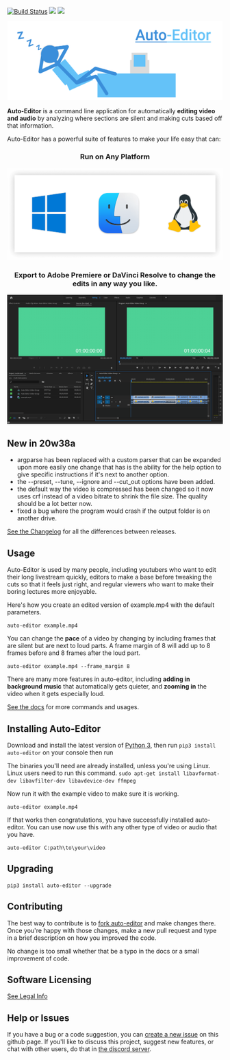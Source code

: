 [![Build Status](https://travis-ci.com/WyattBlue/auto-editor.svg?branch=master)](https://travis-ci.com/WyattBlue/auto-editor)
<a href="https://discord.com/invite/kMHAWJJ/"><img src="https://img.shields.io/badge/discord-kMHAWJJ-brightgreen.svg"></a>
<img src="https://img.shields.io/badge/version-20w38a-blue.svg">
<p align="center"><img src="https://github.com/WyattBlue/auto-editor/blob/master/resources/auto-editor_banner.png" width="700"></p>

**Auto-Editor** is a command line application for automatically **editing video and audio** by analyzing where sections are silent and making cuts based off that information.

Auto-Editor has a powerful suite of features to make your life easy that can:


<h3 align="center">Run on Any Platform</h3>
<p align="center"><img src="https://github.com/WyattBlue/auto-editor/blob/experimental/resources/cross_platform.png">


<h3 align="center">Export to Adobe Premiere or DaVinci Resolve to change the edits in any way you like.</h2>
<p align="center"><img src="https://github.com/WyattBlue/auto-editor/blob/experimental/resources/premiere_editing.png"></p>

## New in 20w38a
* argparse has been replaced with a custom parser that can be expanded upon more easily one change that has is the ability for the help option to give specific instructions if it's next to another option.
* the --preset, --tune, --ignore and --cut_out options have been added.
* the default way the video is compressed has been changed so it now uses crf instead of a video bitrate to shrink the file size. The quality should be a lot better now.
* fixed a bug where the program would crash if the output folder is on another drive.

[See the Changelog](https://github.com/WyattBlue/auto-editor/blob/master/resources/CHANGELOG.md) for all the differences between releases.

## Usage
Auto-Editor is used by many people, including youtubers who want to edit their long livestream quickly, editors to make a base before tweaking the cuts so that it feels just right, and regular viewers who want to make their boring lectures more enjoyable.

Here's how you create an edited version of example.mp4 with the default parameters.
```
auto-editor example.mp4
```

You can change the **pace** of a video by changing by including frames that are silent but are next to loud parts. A frame margin of 8 will add up to 8 frames before and 8 frames after the loud part.

```
auto-editor example.mp4 --frame_margin 8
```

There are many more features in auto-editor, including **adding in background music** that automatically gets quieter, and **zooming in** the video when it gets especially loud.

[See the docs](https://github.com/WyattBlue/auto-editor/blob/master/resources/docs.md) for more commands and usages.

## Installing Auto-Editor
Download and install the latest version of [Python 3](https://www.python.org/downloads/), then run `pip3 install auto-editor` on your console then run

The binaries you'll need are already installed, unless you're using Linux.
Linux users need to run this command. `sudo apt-get install libavformat-dev libavfilter-dev libavdevice-dev ffmpeg`

Now run it with the example video to make sure it is working.

```
auto-editor example.mp4
```

If that works then congratulations, you have successfully installed auto-editor. You can use now use this with any other type of video or audio that you have.

```
auto-editor C:path\to\your\video
```

## Upgrading
```
pip3 install auto-editor --upgrade
```

## Contributing
The best way to contribute is to [fork auto-editor](https://github.com/WyattBlue/auto-editor/fork) and make changes there. Once you're happy with those changes, make a new pull request and type in a brief description on how you improved the code.

No change is too small whether that be a typo in the docs or a small improvement of code.

## Software Licensing
[See Legal Info](https://github.com/WyattBlue/auto-editor/blob/master/resources/legalinfo.md)

## Help or Issues
If you have a bug or a code suggestion, you can [create a new issue](https://github.com/WyattBlue/auto-editor/issues/new) on this github page. If you'll like to discuss this project, suggest new features, or chat with other users, do that in [the discord server](https://discord.com/invite/kMHAWJJ).
